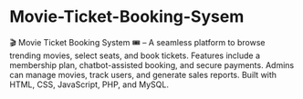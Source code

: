 # Movie-Ticket-Booking-Sysem
🎬 Movie Ticket Booking System 🎟️ – A seamless platform to browse trending movies, select seats, and book tickets. Features include a membership plan, chatbot-assisted booking, and secure payments. Admins can manage movies, track users, and generate sales reports. Built with HTML, CSS, JavaScript, PHP, and MySQL.
